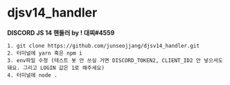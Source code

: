 # djsv14_handler

**DISCORD JS 14 핸들러 by ! 대찌#4559**

```
1. git clone https://github.com/junseojjang/djsv14_handler.git
2. 터미널에 yarn 혹은 npm i
3. env파일 수정 (테스트 봇 안 쓰실 거면 DISCORD_TOKEN2, CLIENT_ID2 안 넣으셔도 돼요. 그리고 LOGIN 값은 1로 해주세요)
4. 터미널에 node .
```
